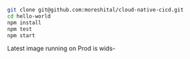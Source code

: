 
```sh
git clone git@github.com:moreshital/cloud-native-cicd.git
cd hello-world
npm install
npm test
npm start
```

Latest image running on Prod is wids- 
